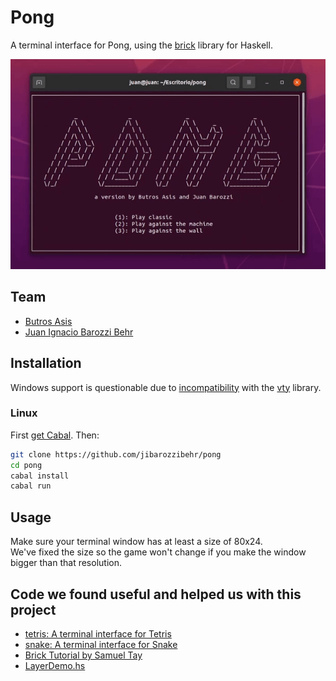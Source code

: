 #	Pong
A terminal interface for Pong, using the [brick](https://hackage.haskell.org/package/brick) library for Haskell.  

<p align="center">
    <img src="docs/img/Pong.gif">
</p>

##	Team
-	[Butros Asis](https://github.com/ButrosAsis)
-	[Juan Ignacio Barozzi Behr](https://github.com/jibarozzibehr)

##	Installation
Windows support is questionable due to [incompatibility](https://www.reddit.com/r/haskell/comments/7tutxa/vty_needs_your_help_supporting_windows/) with the [vty](https://hackage.haskell.org/package/vty) library.  
###	Linux
First [get Cabal](https://www.haskell.org/cabal/). Then:  
```bash
git clone https://github.com/jibarozzibehr/pong
cd pong
cabal install
cabal run
```

##	Usage
Make sure your terminal window has at least a size of 80x24.  
We've fixed the size so the game won't change if you make the window bigger than that resolution.  

##	Code we found useful and helped us with this project
-	[tetris: A terminal interface for Tetris](https://github.com/samtay/tetris)
-	[snake: A terminal interface for Snake](https://github.com/samtay/snake/)
-	[Brick Tutorial by Samuel Tay](https://github.com/jtdaugherty/brick/blob/master/docs/samtay-tutorial.md)
-	[LayerDemo.hs](https://github.com/jtdaugherty/brick/blob/master/programs/LayerDemo.hs)
